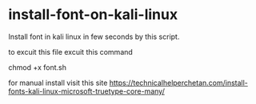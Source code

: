 # install-font-on-kali-linux
Install font in kali linux in few seconds by this script.

to excuit this file excuit this command 

chmod +x font.sh

for manual install visit this site 
https://technicalhelperchetan.com/install-fonts-kali-linux-microsoft-truetype-core-many/

